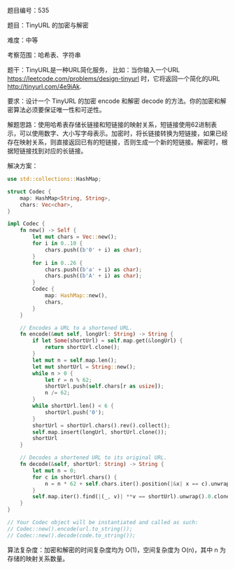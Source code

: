 题目编号：535

题目：TinyURL 的加密与解密

难度：中等

考察范围：哈希表、字符串

题干：TinyURL是一种URL简化服务， 比如：当你输入一个URL https://leetcode.com/problems/design-tinyurl 时，它将返回一个简化的URL http://tinyurl.com/4e9iAk.

要求：设计一个 TinyURL 的加密 encode 和解密 decode 的方法。你的加密和解密算法必须要保证唯一性和可逆性。

解题思路：使用哈希表存储长链接和短链接的映射关系，短链接使用62进制表示，可以使用数字、大小写字母表示。加密时，将长链接转换为短链接，如果已经存在映射关系，则直接返回已有的短链接，否则生成一个新的短链接。解密时，根据短链接找到对应的长链接。

解决方案：

```rust
use std::collections::HashMap;

struct Codec {
    map: HashMap<String, String>,
    chars: Vec<char>,
}

impl Codec {
    fn new() -> Self {
        let mut chars = Vec::new();
        for i in 0..10 {
            chars.push((b'0' + i) as char);
        }
        for i in 0..26 {
            chars.push((b'a' + i) as char);
            chars.push((b'A' + i) as char);
        }
        Codec {
            map: HashMap::new(),
            chars,
        }
    }

    // Encodes a URL to a shortened URL.
    fn encode(&mut self, longUrl: String) -> String {
        if let Some(shortUrl) = self.map.get(&longUrl) {
            return shortUrl.clone();
        }
        let mut n = self.map.len();
        let mut shortUrl = String::new();
        while n > 0 {
            let r = n % 62;
            shortUrl.push(self.chars[r as usize]);
            n /= 62;
        }
        while shortUrl.len() < 6 {
            shortUrl.push('0');
        }
        shortUrl = shortUrl.chars().rev().collect();
        self.map.insert(longUrl, shortUrl.clone());
        shortUrl
    }

    // Decodes a shortened URL to its original URL.
    fn decode(&self, shortUrl: String) -> String {
        let mut n = 0;
        for c in shortUrl.chars() {
            n = n * 62 + self.chars.iter().position(|&x| x == c).unwrap() as i32;
        }
        self.map.iter().find(|(_, v)| **v == shortUrl).unwrap().0.clone()
    }
}

// Your Codec object will be instantiated and called as such:
// Codec::new().encode(url.to_string());
// Codec::new().decode(code.to_string());
```

算法复杂度：加密和解密的时间复杂度均为 O(1)，空间复杂度为 O(n)，其中 n 为存储的映射关系数量。